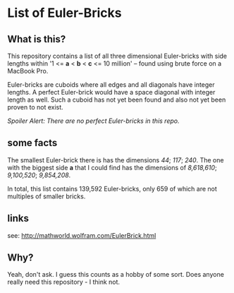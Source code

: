 # List of Euler-Bricks


## What is this?

This repository contains a list of all three dimensional Euler-bricks with side lengths within '1 <= **a** < **b** < **c** <= 10 million' – found using brute force on a MacBook Pro.

Euler-bricks are cuboids where all edges and all diagonals have integer lengths. A perfect Euler-brick would have a space diagonal with integer length as well. Such a cuboid has not yet been found and also not yet been proven to not exist.

*Spoiler Alert: There are no perfect Euler-bricks in this repo.*


## some facts

The smallest Euler-brick there is has the dimensions *44*; *117*; *240*. The one with the biggest side **a** that I could find has the dimensions of *8,618,610*; *9,100,520*; *9,854,208*.

In total, this list contains 139,592 Euler-bricks, only 659 of which are not multiples of smaller bricks.


## links

see: http://mathworld.wolfram.com/EulerBrick.html


## Why?

Yeah, don't ask. I guess this counts as a hobby of some sort.
Does anyone really need this repository - I think not.
